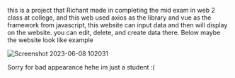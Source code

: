 this is a project that Richant made in completing the mid exam in web 2 class at college, and this web used axios as the library and vue as the framework from javascript, this website can input data and then will display on the website. you can edit, delete, and create data there. Below maybe the website look like example

![Screenshot 2023-06-08 102031](https://github.com/richantfebriel/web2/assets/94831343/1a3c6759-8572-41b1-a38e-69638cb905ef)

Sorry for bad appearance hehe im just a student :(
